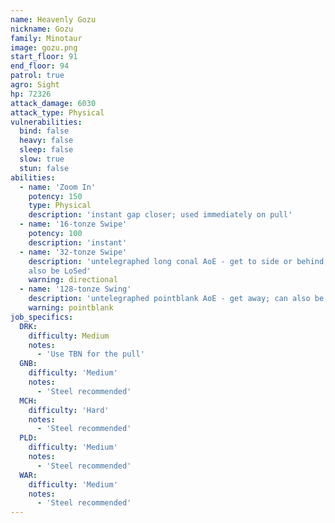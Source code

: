 ```yaml
---
name: Heavenly Gozu
nickname: Gozu
family: Minotaur
image: gozu.png
start_floor: 91
end_floor: 94
patrol: true
agro: Sight
hp: 72326
attack_damage: 6030
attack_type: Physical
vulnerabilities:
  bind: false
  heavy: false
  sleep: false
  slow: true
  stun: false
abilities:
  - name: 'Zoom In'
    potency: 150
    type: Physical
    description: 'instant gap closer; used immediately on pull'
  - name: '16-tonze Swipe'
    potency: 100
    description: 'instant'
  - name: '32-tonze Swipe'
    description: 'untelegraphed long conal AoE - get to side or behind; can
    also be LoSed'
    warning: directional
  - name: '128-tonze Swing'
    description: 'untelegraphed pointblank AoE - get away; can also be LoSed'
    warning: pointblank
job_specifics:
  DRK:
    difficulty: Medium
    notes:
      - 'Use TBN for the pull'
  GNB:
    difficulty: 'Medium'
    notes:
      - 'Steel recommended'
  MCH:
    difficulty: 'Hard'
    notes:
      - 'Steel recommended'
  PLD:
    difficulty: 'Medium'
    notes:
      - 'Steel recommended'
  WAR:
    difficulty: 'Medium'
    notes:
      - 'Steel recommended'
---
```

